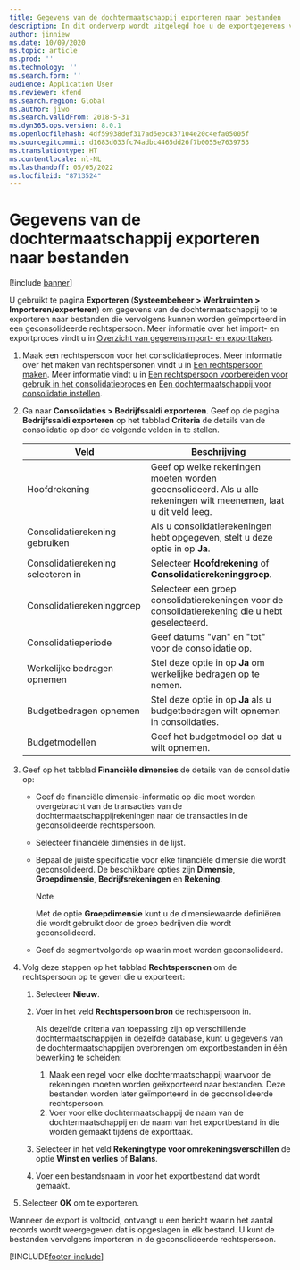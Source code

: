 ```yaml
---
title: Gegevens van de dochtermaatschappij exporteren naar bestanden
description: In dit onderwerp wordt uitgelegd hoe u de exportgegevens van Microsoft Microsoft Dynamics 365 Finance voorbereidt en deze vervolgens in een geconsolideerde rechtspersoon importeert.
author: jinniew
ms.date: 10/09/2020
ms.topic: article
ms.prod: ''
ms.technology: ''
ms.search.form: ''
audience: Application User
ms.reviewer: kfend
ms.search.region: Global
ms.author: jiwo
ms.search.validFrom: 2018-5-31
ms.dyn365.ops.version: 8.0.1
ms.openlocfilehash: 4df59938def317ad6ebc837104e20c4efa05005f
ms.sourcegitcommit: d1683d033fc74adbc4465dd26f7b0055e7639753
ms.translationtype: HT
ms.contentlocale: nl-NL
ms.lasthandoff: 05/05/2022
ms.locfileid: "8713524"
---
```

# <a name="export-subsidiary-data-to-files"></a>Gegevens van de dochtermaatschappij exporteren naar bestanden

[!include [banner](../includes/banner.md)]

U gebruikt te pagina **Exporteren** (**Systeembeheer \> Werkruimten \> Importeren/exporteren**) om gegevens van de dochtermaatschappij to te exporteren naar bestanden die vervolgens kunnen worden geïmporteerd in een geconsolideerde rechtspersoon. Meer informatie over het import- en exportproces vindt u in [Overzicht van gegevensimport- en exporttaken](../../fin-ops-core/dev-itpro/data-entities/data-import-export-job.md).

1. Maak een rechtspersoon voor het consolidatieproces. Meer informatie over het maken van rechtspersonen vindt u in [Een rechtspersoon maken](../../fin-ops-core/fin-ops/organization-administration/tasks/create-legal-entity.md). Meer informatie vindt u in [Een rechtspersoon voorbereiden voor gebruik in het consolidatieproces](prepare-company-for-consolidation.md) en [Een dochtermaatschappij voor consolidatie instellen](set-up-subsidiary-company-for-consolidation.md). 

2. Ga naar **Consolidaties \> Bedrijfssaldi exporteren**. Geef op de pagina **Bedrijfssaldi exporteren** op het tabblad **Criteria** de details van de consolidatie op door de volgende velden in te stellen.

    | Veld                             | Beschrijving |
    |-----------------------------------|-------|
    | Hoofdrekening                      | Geef op welke rekeningen moeten worden geconsolideerd. Als u alle rekeningen wilt meenemen, laat u dit veld leeg. |
    | Consolidatierekening gebruiken         | Als u consolidatierekeningen hebt opgegeven, stelt u deze optie in op **Ja**. |
    | Consolidatierekening selecteren in | Selecteer **Hoofdrekening** of **Consolidatierekeninggroep**. |
    | Consolidatierekeninggroep       | Selecteer een groep consolidatierekeningen voor de consolidatierekening die u hebt geselecteerd. |
    | Consolidatieperiode              | Geef datums "van" en "tot" voor de consolidatie op. |
    | Werkelijke bedragen opnemen            | Stel deze optie in op **Ja** om werkelijke bedragen op te nemen. |
    | Budgetbedragen opnemen            | Stel deze optie in op **Ja** als u budgetbedragen wilt opnemen in consolidaties. |
    | Budgetmodellen                     | Geef het budgetmodel op dat u wilt opnemen. |

3. Geef op het tabblad **Financiële dimensies** de details van de consolidatie op:

    - Geef de financiële dimensie-informatie op die moet worden overgebracht van de transacties van de dochtermaatschappijrekeningen naar de transacties in de geconsolideerde rechtspersoon.
    - Selecteer financiële dimensies in de lijst.
    - Bepaal de juiste specificatie voor elke financiële dimensie die wordt geconsolideerd. De beschikbare opties zijn **Dimensie**, **Groepdimensie**, **Bedrijfsrekeningen** en **Rekening**.

        > [!NOTE]
        > Met de optie **Groepdimensie** kunt u de dimensiewaarde definiëren die wordt gebruikt door de groep bedrijven die wordt geconsolideerd.

    - Geef de segmentvolgorde op waarin moet worden geconsolideerd.

4. Volg deze stappen op het tabblad **Rechtspersonen** om de rechtspersoon op te geven die u exporteert:

    1. Selecteer **Nieuw**.
    2. Voer in het veld **Rechtspersoon bron** de rechtspersoon in.

        Als dezelfde criteria van toepassing zijn op verschillende dochtermaatschappijen in dezelfde database, kunt u gegevens van de dochtermaatschappijen overbrengen om exportbestanden in één bewerking te scheiden:

        1. Maak een regel voor elke dochtermaatschappij waarvoor de rekeningen moeten worden geëxporteerd naar bestanden. Deze bestanden worden later geïmporteerd in de geconsolideerde rechtspersoon.
        2. Voer voor elke dochtermaatschappij de naam van de dochtermaatschappij en de naam van het exportbestand in die worden gemaakt tijdens de exporttaak.

    3. Selecteer in het veld **Rekeningtype voor omrekeningsverschillen** de optie **Winst en verlies** of **Balans**.
    4. Voer een bestandsnaam in voor het exportbestand dat wordt gemaakt.

5. Selecteer **OK** om te exporteren.

Wanneer de export is voltooid, ontvangt u een bericht waarin het aantal records wordt weergegeven dat is opgeslagen in elk bestand. U kunt de bestanden vervolgens importeren in de geconsolideerde rechtspersoon.


[!INCLUDE[footer-include](../../includes/footer-banner.md)]
